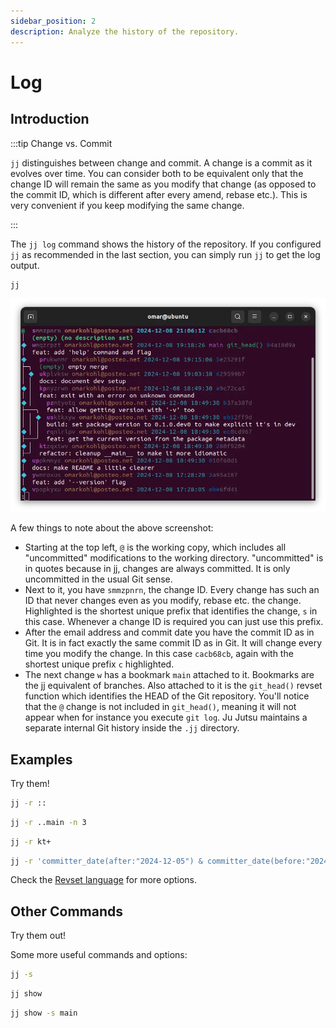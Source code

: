 ```yaml
---
sidebar_position: 2
description: Analyze the history of the repository.
---
```


# Log

## Introduction

:::tip Change vs. Commit

`jj` distinguishes between change and commit. A change is a commit as it
evolves over time. You can consider both to be equivalent only that the change
ID will remain the same as you modify that change (as opposed to the commit ID,
which is different after every amend, rebase etc.). This is very convenient if
you keep modifying the same change.

:::

The `jj log` command shows the history of the repository. If you configured `jj`
as recommended in the last section, you can simply run `jj` to get the log
output.

```bash
jj
```

![Log output](./log.webp)

A few things to note about the above screenshot:

* Starting at the top left, `@` is the working copy, which includes all
  "uncommitted" modifications to the working directory. "uncommitted" is in
  quotes because in jj, changes are always committed. It is only uncommitted in
  the usual Git sense.
* Next to it, you have `smmzpnrn`, the change ID. Every change has such an ID
  that never changes even as you modify, rebase etc. the change. Highlighted is
  the shortest unique prefix that identifies the change, `s` in this case.
  Whenever a change ID is required you can just use this prefix.
* After the email address and commit date you have the commit ID as in Git. It
  is in fact exactly the same commit ID as in Git. It will change every time you
  modify the change. In this case `cacb68cb`, again with the shortest unique
  prefix `c` highlighted.
* The next change `w` has a bookmark `main` attached to it. Bookmarks are
  the jj equivalent of branches. Also attached to it is the `git_head()` revset
  function which identifies the HEAD of the Git repository. You'll notice that
  the `@` change is not included in `git_head()`, meaning it will not appear
  when for instance you execute `git log`. Ju Jutsu maintains a separate
  internal Git history inside the `.jj` directory.



## Examples

Try them!

```bash title="Show all the history"
jj -r ::
```

```bash title="Show the ancestors of 'main' but limit to 3"
jj -r ..main -n 3
```

```bash title="Show all children of the change 'kt'"
jj -r kt+
```

```bash title="Show all changes that are ancestors of 'main' and were commited on 2024-12-05"
jj -r 'committer_date(after:"2024-12-05") & committer_date(before:"2024-12-06") & ::main'
```

Check the [Revset language](https://martinvonz.github.io/jj/latest/revsets/) for
more options.


## Other Commands

Try them out!

Some more useful commands and options:

```bash title="Display log with file names"
jj -s
```

```bash title="Summarize the current change"
jj show
```

```bash title="Summarize the latest change on 'main', only file names"
jj show -s main
```

